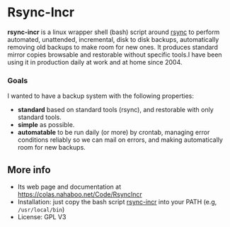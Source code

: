 # Rsync-Incr 

**rsync-incr** is a linux wrapper shell (bash) script around [rsync](http://samba.anu.edu.au/ftp/rsync/rsync.html) to perform automated, unattended, incremental, disk to disk backups,  automatically removing old backups to make room for new ones. It  produces standard mirror copies browsable and restorable without  specific tools.I have been using it in production daily at work and at  home since 2004.

### Goals 

I wanted to have a backup system with the following properties: 

-  **standard** based on standard tools (rsync), and restorable with only standard tools.
-  **simple** as possible.
-  **automatable** to be run daily (or more) by  crontab, managing error conditions reliably so we can mail on errors,  and making automatically room for new backups.

## More info

- Its web page and documentation at https://colas.nahaboo.net/Code/RsyncIncr
- Installation: just copy the bash script [rsync-incr](rsync-incr) into your PATH (e.g, `/usr/local/bin`)
- License: GPL V3



### 